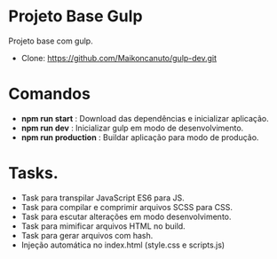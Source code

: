 # Projeto Base Gulp
Projeto base com gulp.

- Clone: https://github.com/Maikoncanuto/gulp-dev.git

# Comandos
- **npm run start**      : Download das dependências e inicializar aplicação.
- **npm run dev**        : Inicializar gulp em modo de desenvolvimento.
- **npm run production** : Buildar aplicação para modo de produção.

# Tasks. 
- Task para transpilar JavaScript ES6 para JS.
- Task para compilar e comprimir arquivos SCSS para CSS.
- Task para escutar alterações em modo desenvolvimento.
- Task para mimificar arquivos HTML no build. 
- Task para gerar arquivos com hash.
- Injeção automática no index.html (style.css e scripts.js)